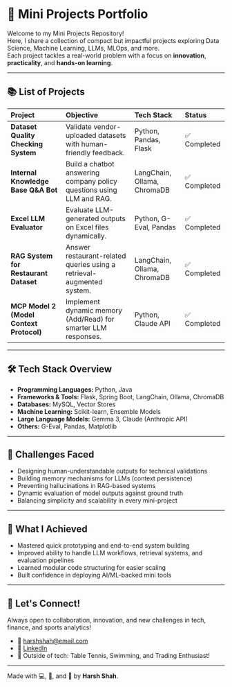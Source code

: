 # 🚀 Mini Projects Portfolio

Welcome to my Mini Projects Repository!  
Here, I share a collection of compact but impactful projects exploring Data Science, Machine Learning, LLMs, MLOps, and more.  
Each project tackles a real-world problem with a focus on **innovation**, **practicality**, and **hands-on learning**.

---

## 📚 List of Projects

| Project | Objective | Tech Stack | Status |
|:--------|:----------|:-----------|:-------|
| **Dataset Quality Checking System** | Validate vendor-uploaded datasets with human-friendly feedback. | Python, Pandas, Flask | ✅ Completed |
| **Internal Knowledge Base Q&A Bot** | Build a chatbot answering company policy questions using LLM and RAG. | LangChain, Ollama, ChromaDB | ✅ Completed |
| **Excel LLM Evaluator** | Evaluate LLM-generated outputs on Excel files dynamically. | Python, G-Eval, Pandas | ✅ Completed |
| **RAG System for Restaurant Dataset** | Answer restaurant-related queries using a retrieval-augmented system. | LangChain, Ollama, ChromaDB | ✅ Completed |
| **MCP Model 2 (Model Context Protocol)** | Implement dynamic memory (Add/Read) for smarter LLM responses. | Python, Claude API | ✅ Completed |

---

## 🛠️ Tech Stack Overview

- **Programming Languages:** Python, Java
- **Frameworks & Tools:** Flask, Spring Boot, LangChain, Ollama, ChromaDB
- **Databases:** MySQL, Vector Stores
- **Machine Learning:** Scikit-learn, Ensemble Models
- **Large Language Models:** Gemma 3, Claude (Anthropic API)
- **Others:** G-Eval, Pandas, Matplotlib

---

## 🚧 Challenges Faced

- Designing human-understandable outputs for technical validations
- Building memory mechanisms for LLMs (context persistence)
- Preventing hallucinations in RAG-based systems
- Dynamic evaluation of model outputs against ground truth
- Balancing simplicity and scalability in every mini-project

---

## 🎯 What I Achieved

- Mastered quick prototyping and end-to-end system building
- Improved ability to handle LLM workflows, retrieval systems, and evaluation pipelines
- Learned modular code structuring for easier scaling
- Built confidence in deploying AI/ML-backed mini tools

---

## 🤝 Let's Connect!

Always open to collaboration, innovation, and new challenges in tech, finance, and sports analytics!

- 📧 [harshshah@email.com](mailto:harshagarwal244@gmail.com)
- 💼 [LinkedIn](www.linkedin.com/in/harsh-shah-85a9a322a)
- 🏓 Outside of tech: Table Tennis, Swimming, and Trading Enthusiast!

---

Made with 💻, 🎯, and 🚀 by **Harsh Shah**.
